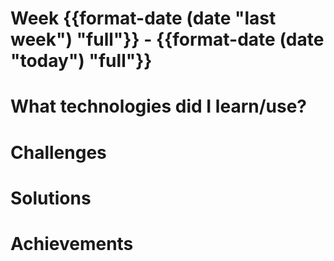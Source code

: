 # Week {{format-date (date "last week") "full"}} - {{format-date (date "today") "full"}}

# What technologies did I learn/use?

# Challenges

# Solutions

# Achievements
